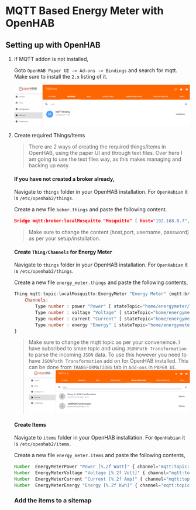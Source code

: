 # MQTT Based Energy Meter with OpenHAB


## Setting up with OpenHAB

1. If MQTT addon is not installed,

    Goto `OpenHAB Paper UI -> Ad-ons -> Bindings` and search for mqtt. Make sure to install the `2.x` listing of it.
        
    ![](Images/binding.PNG)
    
    
2. Create required Things/Items

    > There are 2 ways of creating the required things/items in OpenHAB, using the paper UI and through text files. Over here I am going to use the text files way, as this makes managing and backing up easy.

    #### If you have not created a broker already,
        
    Navigate to  `things` folder in your OpenHAB installation. For `OpenHabian` it is `/etc/openhab2/things`.

    Create a new file `boker.things` and paste the following content.

    ```json
    Bridge mqtt:broker:localMosquitto "Mosquitto" [ host="192.168.0.7", port="1883", secure=false, username="", password="", clientID="A_RANDOM_String" ]
    ```

    > Make sure to change the content (host,port, username, password) as per your setup/installation.

    #### Create `Thing/Channels` for Energy Meter

    Navigate to  `things` folder in your OpenHAB installation. For `OpenHabian` it is `/etc/openhab2/things`.

    Create a new file `energy_meter.things` and paste the following contents,

    ```js
    Thing mqtt:topic:localMosquitto:EnergyMeter "Energy Meter" (mqtt:broker:localMosquitto)  {
        Channels:
            Type number : power "Power" [ stateTopic="home/energymeter/93/data", transformationPattern="JSONPATH:$.POWER" ]
            Type number : voltage "Voltage" [ stateTopic="home/energymeter/93/data", transformationPattern="JSONPATH:$.VOLT" ]
            Type number : current "Current" [ stateTopic="home/energymeter/93/data", transformationPattern="JSONPATH:$.AMP" ]
            Type number : energy "Energy" [ stateTopic="home/energymeter/93/data", transformationPattern="JSONPATH:$.ENERGY" ]
    }
    ```

    >Make sure to change the mqtt topic as per your conveneince. I have subsribed to smae topic and using `JSONPath Transformation` to parse the incoming `JSON` data. To use this however you need to have `JSONPath Transformation` add on for OpenHAB installed. This can be done from `TRANSFORMATIONS` tab in `Add-ons` in `PAPER UI`.![](Images/jsonpath.PNG)


    #### Create Items

     Navigate to  `items` folder in your OpenHAB installation. For `OpenHabian` it is `/etc/openhab2/items`.

    Create a new file `energy_meter.items` and paste the following contents,

    ```js
    Number  EnergyMeterPower "Power [%.2f Watt]" { channel="mqtt:topic:localMosquitto:EnergyMeter:power" }
    Number  EnergyMeterVoltage "Voltage [%.2f Volt]" { channel="mqtt:topic:localMosquitto:EnergyMeter:voltage" }
    Number  EnergyMeterCurrent "Current [%.2f Amp]" { channel="mqtt:topic:localMosquitto:EnergyMeter:current" }
    Number  EnergyMeterEnergy "Energy [%.2f Kwh]" { channel="mqtt:topic:localMosquitto:EnergyMeter:energy" }
    ```
    ### Add the items to a sitemap 

    




